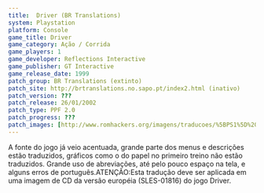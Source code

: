 ```yaml
---
title:  Driver (BR Translations)
system: Playstation
platform: Console
game_title: Driver
game_category: Ação / Corrida
game_players: 1
game_developer: Reflections Interactive
game_publisher: GT Interactive
game_release_date: 1999
patch_group: BR Translations (extinto)
patch_site: http://brtranslations.no.sapo.pt/index2.html (inativo)
patch_version: ???
patch_release: 26/01/2002
patch_type: PPF 2.0 
patch_progress: ???
patch_images: [http://www.romhackers.org/imagens/traducoes/%5BPS1%5D%20Driver%20-%20BR%20Translations%20-%201.jpg,http://www.romhackers.org/imagens/traducoes/%5BPS1%5D%20Driver%20-%20BR%20Translations%20-%202.jpg,http://www.romhackers.org/imagens/traducoes/%5BPS1%5D%20Driver%20-%20BR%20Translations%20-%203.jpg]
---
```

A fonte do jogo já veio acentuada, grande parte dos menus e descrições estão traduzidos, gráficos como o do papel no primeiro treino não estão traduzidos. Grande uso de abreviações, até pelo pouco espaço na tela, e alguns erros de português.ATENÇÃO:Esta tradução deve ser aplicada em uma imagem de CD da versão européia (SLES-01816) do jogo Driver.